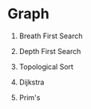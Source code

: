 # Graph

1. Breath First Search

2. Depth First Search

3. Topological Sort

4. Dijkstra

5. Prim's
